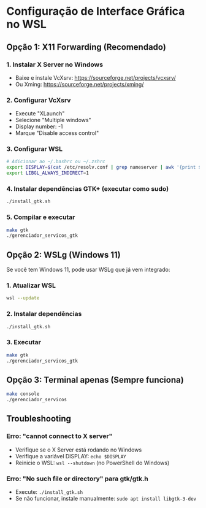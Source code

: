 # Configuração de Interface Gráfica no WSL

## Opção 1: X11 Forwarding (Recomendado)

### 1. Instalar X Server no Windows
- Baixe e instale VcXsrv: https://sourceforge.net/projects/vcxsrv/
- Ou Xming: https://sourceforge.net/projects/xming/

### 2. Configurar VcXsrv
- Execute "XLaunch"
- Selecione "Multiple windows"
- Display number: -1
- Marque "Disable access control"

### 3. Configurar WSL
```bash
# Adicionar ao ~/.bashrc ou ~/.zshrc
export DISPLAY=$(cat /etc/resolv.conf | grep nameserver | awk '{print $2}'):0.0
export LIBGL_ALWAYS_INDIRECT=1
```

### 4. Instalar dependências GTK+ (executar como sudo)
```bash
./install_gtk.sh
```

### 5. Compilar e executar
```bash
make gtk
./gerenciador_servicos_gtk
```

## Opção 2: WSLg (Windows 11)

Se você tem Windows 11, pode usar WSLg que já vem integrado:

### 1. Atualizar WSL
```bash
wsl --update
```

### 2. Instalar dependências
```bash
./install_gtk.sh
```

### 3. Executar
```bash
make gtk
./gerenciador_servicos_gtk
```

## Opção 3: Terminal apenas (Sempre funciona)
```bash
make console
./gerenciador_servicos
```

## Troubleshooting

### Erro: "cannot connect to X server"
- Verifique se o X Server está rodando no Windows
- Verifique a variável DISPLAY: `echo $DISPLAY`
- Reinicie o WSL: `wsl --shutdown` (no PowerShell do Windows)

### Erro: "No such file or directory" para gtk/gtk.h
- Execute: `./install_gtk.sh`
- Se não funcionar, instale manualmente: `sudo apt install libgtk-3-dev`